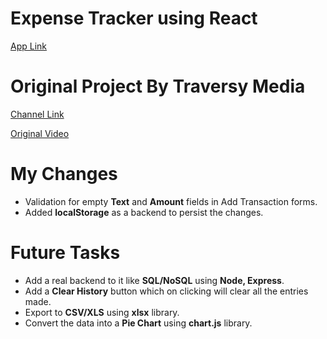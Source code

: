 # Expense Tracker using React

<a href="https://shubham-expensetracker.netlify.app/" target="_blank">App Link</a>

# Original Project By Traversy Media

<a href="https://www.youtube.com/@TraversyMedia" target="_blank">Channel Link</a>

<a href="https://www.youtube.com/watch?v=XuFDcZABiDQ" target="_blank">Original Video</a>

# My Changes

- Validation for empty **Text** and **Amount** fields in Add Transaction forms.
- Added **localStorage** as a backend to persist the changes.

# Future Tasks

- Add a real backend to it like **SQL/NoSQL** using **Node, Express**.
- Add a **Clear History** button which on clicking will clear all the entries made.
- Export to **CSV/XLS** using **xlsx** library.
- Convert the data into a **Pie Chart** using **chart.js** library.
